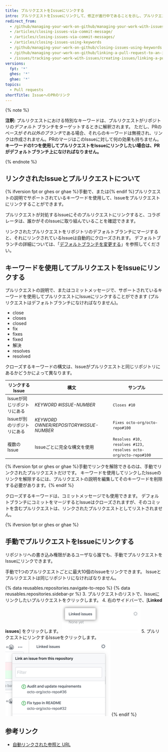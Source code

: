 ```yaml
---
title: プルリクエストをIssueにリンクする
intro: プルリクエストをIssueにリンクして、修正が進行中であることを示し、プルリクエストがマージされるときIssueを自動的にクローズすることができます。
redirect_from:
  - /github/managing-your-work-on-github/managing-your-work-with-issues-and-pull-requests/linking-a-pull-request-to-an-issue
  - /articles/closing-issues-via-commit-message/
  - /articles/closing-issues-via-commit-messages/
  - /articles/closing-issues-using-keywords
  - /github/managing-your-work-on-github/closing-issues-using-keywords
  - /github/managing-your-work-on-github/linking-a-pull-request-to-an-issue
  - /issues/tracking-your-work-with-issues/creating-issues/linking-a-pull-request-to-an-issue
versions:
  fpt: '*'
  ghes: '*'
  ghae: '*'
topics:
  - Pull requests
shortTitle: IssueへのPRのリンク
---
```


{% note %}

**注釈:** プルリクエストにおける特別なキーワードは、プルリクエストがリポジトリの*デフォルト* ブランチをターゲットするときに解釈されます。 ただし、PRのベースが*それ以外のブランチ*である場合、それらのキーワードは無視され、リンクは作成されません。PRのマージはこのIssueに対して何の効果も持ちません。 **キーワードの1つを使用してプルリクエストをIssueにリンクしたい場合は、PRがデフォルトブランチ上になければなりません。**

{% endnote %}

## リンクされたIssueとプルリクエストについて

{% ifversion fpt or ghes or ghae %}手動で、または{% endif %}プルリクエストの説明でサポートされているキーワードを使用して、Issueをプルリクエストにリンクすることができます。

プルリクエストが対処するIssueにそのプルリクエストにリンクすると、コラボレータは、誰かがそのIssueに取り組んでいることを確認できます。

リンクされたプルリクエストをリポジトリのデフォルトブランチにマージすると、それにリンクされているIssueは自動的にクローズされます。 デフォルトブランチの詳細については、「[デフォルトブランチを変更する](/github/administering-a-repository/changing-the-default-branch)」を参照してください。

## キーワードを使用してプルリクエストをIssueにリンクする

プルリクエストの説明で、またはコミットメッセージで、サポートされているキーワードを使用してプルリクエストにIssueにリンクすることができます (プルリクエストはデフォルトブランチになければなりません)。

* close
* closes
* closed
* fix
* fixes
* fixed
* 解決
* resolves
* resolved

クローズするキーワードの構文は、Issueがプルリクエストと同じリポジトリにあるかどうかによって異なります。

| リンクするIssue       | 構文                                            | サンプル                                                           |
| ---------------- | --------------------------------------------- | -------------------------------------------------------------- |
| Issueが同じリポジトリにある | *KEYWORD* #*ISSUE-NUMBER*                     | `Closes #10`                                                   |
| Issueが別のリポジトリにある | *KEYWORD* *OWNER*/*REPOSITORY*#*ISSUE-NUMBER* | `Fixes octo-org/octo-repo#100`                                 |
| 複数の Issue        | Issueごとに完全な構文を使用                              | `Resolves #10, resolves #123, resolves octo-org/octo-repo#100` |

{% ifversion fpt or ghes or ghae %}手動でリンクを解除できるのは、手動でリンクされたプルリクエストだけです。 キーワードを使用してリンクしたIssueのリンクを解除するには、プルリクエストの説明を編集してそのキーワードを削除する必要があります。{% endif %}

クローズするキーワードは、コミットメッセージでも使用できます。 デフォルトブランチにコミットをマージするとIssueはクローズされますが、そのコミットを含むプルリクエストは、リンクされたプルリクエストとしてリストされません。


{% ifversion fpt or ghes or ghae %}
## 手動でプルリクエストをIssueにリンクする

リポジトリへの書き込み権限があるユーザなら誰でも、手動でプルリクエストをIssueにリンクできます。

手動で1つのプルリクエストごとに最大10個のIssueをリンクできます。 Issueとプルリクエストは同じリポジトリになければなりません。

{% data reusables.repositories.navigate-to-repo %}
{% data reusables.repositories.sidebar-pr %}
3. プルリクエストのリストで、Issueにリンクしたいプルリクエストをクリックします。
4. 右のサイドバーで、[**Linked issues**] をクリックします。 ![右サイドバーの [Linked issues]](/assets/images/help/pull_requests/linked-issues.png)
5. プルリクエストにリンクするIssueをクリックします。 ![Issueをリンクするドロップダウン](/assets/images/help/pull_requests/link-issue-drop-down.png)
{% endif %}

## 参考リンク

- [自動リンクされた参照と URL](/articles/autolinked-references-and-urls/#issues-and-pull-requests)
